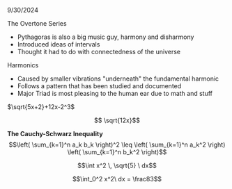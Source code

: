 9/30/2024

The Overtone Series
 - Pythagoras is also a big music guy, harmony and disharmony
 - Introduced ideas of intervals
 - Thought it had to do with connectedness of the universe

Harmonics
 - Caused by smaller vibrations "underneath" the fundamental harmonic
 - Follows a pattern that has been studied and documented
 - Major Triad is most pleasing to the human ear due to math and stuff

$\sqrt{5x+2}+12x-2^3$

$$ \sqrt{12x}$$



**The Cauchy-Schwarz Inequality**
$$\left( \sum_{k=1}^n a_k b_k \right)^2 \leq \left( \sum_{k=1}^n a_k^2 \right) \left( \sum_{k=1}^n b_k^2 \right)$$


$$\int x^2 \, \sqrt{5} \ dx$$


$$\int_0^2 x^2\ dx = \frac83$$


